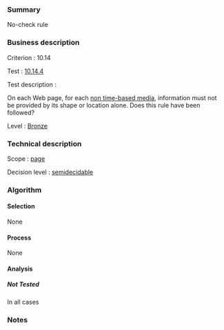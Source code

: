 ### Summary

No-check rule

### Business description

Criterion : 10.14

Test : [10.14.4](http://www.accessiweb.org/index.php/accessiweb-22-english-version.html#test-10-14-4)

Test description :

On each Web page, for each [non time-based
media](http://www.accessiweb.org/index.php/glossary-76.html#mMediaNoTemp),
information must not be provided by its shape or location alone. Does
this rule have been followed?

Level : [Bronze](/en/category/rules-design/accessiweb-11/level/bronze)

### Technical description

Scope : [page](/en/category/rules-design/accessiweb-11/scope/page)

Decision level :
[semidecidable](/en/category/rules-design/accessiweb-11/decision-level/semidecidable)

### Algorithm

#### Selection

None

#### Process

None

#### Analysis

##### Not Tested

In all cases

### Notes


